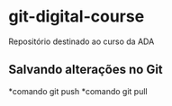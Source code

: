 # git-digital-course
Repositório destinado ao curso da ADA

## Salvando alterações no Git

*comando git push
*comando git pull
